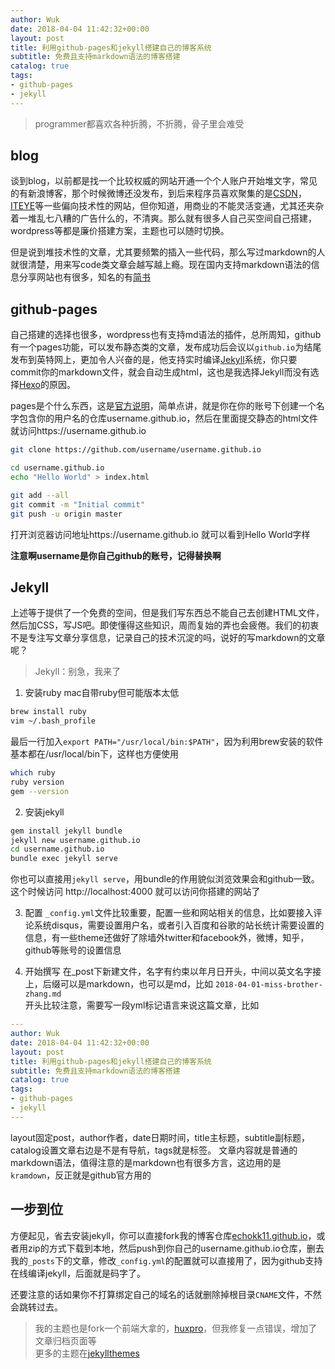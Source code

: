 ```yaml
---
author: Wuk
date: 2018-04-04 11:42:32+00:00
layout: post
title: 利用github-pages和jekyll搭建自己的博客系统
subtitle: 免费且支持markdown语法的博客搭建
catalog: true
tags:
- github-pages
- jekyll
---
```


> programmer都喜欢各种折腾，不折腾，骨子里会难受

## blog
谈到blog，以前都是找一个比较权威的网站开通一个个人账户开始堆文字，常见的有新浪博客，那个时候微博还没发布，到后来程序员喜欢聚集的是[CSDN](https://www.csdn.net/)，[ITEYE](http://www.iteye.com/)等一些偏向技术性的网站，但你知道，用商业的不能灵活变通，尤其还夹杂着一堆乱七八糟的广告什么的，不清爽。那么就有很多人自己买空间自己搭建，wordpress等都是廉价搭建方案，主题也可以随时切换。

但是说到堆技术性的文章，尤其要频繁的插入一些代码，那么写过markdown的人就很清楚，用来写code类文章会越写越上瘾。现在国内支持markdown语法的信息分享网站也有很多，知名的有[简书](https://www.jianshu.com/)

## github-pages
自己搭建的选择也很多，wordpress也有支持md语法的插件，总所周知，github有一个pages功能，可以发布静态类的文章，发布成功后会议以`github.io`为结尾发布到英特网上，更加令人兴奋的是，他支持实时编译[Jekyll](https://jekyllrb.com/)系统，你只要commit你的markdown文件，就会自动生成html，这也是我选择Jekyll而没有选择[Hexo](https://hexo.io/)的原因。

pages是个什么东西，这是[官方说明](https://pages.github.com/)，简单点讲，就是你在你的账号下创建一个名字包含你的用户名的仓库username.github.io，然后在里面提交静态的html文件就访问https://username.github.io

```bash
git clone https://github.com/username/username.github.io

cd username.github.io
echo "Hello World" > index.html

git add --all
git commit -m "Initial commit"
git push -u origin master
```

打开浏览器访问地址https://username.github.io 就可以看到Hello World字样

**注意啊username是你自己github的账号，记得替换啊**

## Jekyll
上述等于提供了一个免费的空间，但是我们写东西总不能自己去创建HTML文件，然后加CSS，写JS吧。即使懂得这些知识，周而复始的弄也会疲倦。我们的初衷不是专注写文章分享信息，记录自己的技术沉淀的吗，说好的写markdown的文章呢？

> Jekyll：别急，我来了

1. 安装ruby
mac自带ruby但可能版本太低
```bash
brew install ruby
vim ~/.bash_profile
```
最后一行加入`export PATH="/usr/local/bin:$PATH"`，因为利用brew安装的软件基本都在/usr/local/bin下，这样也方便使用
```bash
which ruby
ruby version
gem --version
```

2. 安装jekyll
```bash
gem install jekyll bundle
jekyll new username.github.io
cd username.github.io
bundle exec jekyll serve
```
你也可以直接用`jekyll serve`，用bundle的作用貌似浏览效果会和github一致。这个时候访问 http://localhost:4000 就可以访问你搭建的网站了

3. 配置
`_config.yml`文件比较重要，配置一些和网站相关的信息，比如要接入评论系统disqus，需要设置用户名，或者引入百度和谷歌的站长统计需要设置的信息，有一些theme还做好了除墙外twitter和facebook外，微博，知乎，github等账号的设置信息

4. 开始撰写
在_post下新建文件，名字有约束以年月日开头，中间以英文名字接上，后缀可以是markdown，也可以是md，比如
`2018-04-01-miss-brother-zhang.md`    
开头比较注意，需要写一段yml标记语言来说这篇文章，比如
```yml
---
author: Wuk
date: 2018-04-04 11:42:32+00:00
layout: post
title: 利用github-pages和jekyll搭建自己的博客系统
subtitle: 免费且支持markdown语法的博客搭建
catalog: true
tags:
- github-pages
- jekyll
---
```
layout固定post，author作者，date日期时间，title主标题，subtitle副标题，catalog设置文章右边是不是有导航，tags就是标签。
文章内容就是普通的markdown语法，值得注意的是markdown也有很多方言，这边用的是`kramdown`，反正就是github官方用的

## 一步到位
方便起见，省去安装jekyll，你可以直接fork我的博客仓库[echokk11.github.io](https://github.com/echokk11/echokk11.github.io)，或者用zip的方式下载到本地，然后push到你自己的username.github.io仓库，删去我的`_posts`下的文章，修改`_config.yml`的配置就可以直接用了，因为github支持在线编译jekyll，后面就是码字了。

还要注意的话如果你不打算绑定自己的域名的话就删除掉根目录`CNAME`文件，不然会跳转过去。

> 我的主题也是fork一个前端大拿的，[huxpro](https://github.com/Huxpro/huxpro.github.io)，但我修复一点错误，增加了文章归档页面等    
> 更多的主题在[jekyllthemes](http://jekyllthemes.org/)